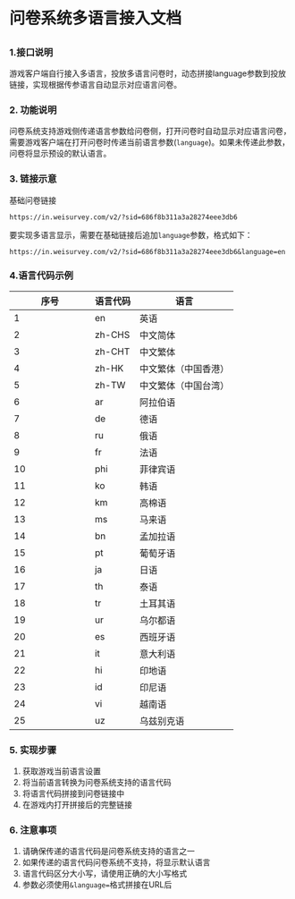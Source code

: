# 问卷系统多语言接入文档

##

### 1.接口说明

游戏客户端自行接入多语言，投放多语言问卷时，动态拼接language参数到投放链接，实现根据传参语言自动显示对应语言问卷。

### 2. 功能说明

问卷系统支持游戏侧传递语言参数给问卷侧，打开问卷时自动显示对应语言问卷，需要游戏客户端在打开问卷时传递当前语言参数(`language`)。如果未传递此参数，问卷将显示预设的默认语言。

### 3. 链接示意

&#x20;基础问卷链接

```
https://in.weisurvey.com/v2/?sid=686f8b311a3a28274eee3db6
```

要实现多语言显示，需要在基础链接后追加`language`参数，格式如下：

```
https://in.weisurvey.com/v2/?sid=686f8b311a3a28274eee3db6&language=en
```

### 4.语言代码示例 &#x20;

<table><thead><tr><th width="128.99993896484375">序号</th><th>语言代码</th><th>语言</th></tr></thead><tbody><tr><td>1</td><td>en</td><td>英语</td></tr><tr><td>2</td><td>zh-CHS</td><td>中文简体</td></tr><tr><td>3</td><td>zh-CHT</td><td>中文繁体</td></tr><tr><td>4</td><td>zh-HK</td><td>中文繁体（中国香港）</td></tr><tr><td>5</td><td>zh-TW</td><td>中文繁体（中国台湾）</td></tr><tr><td>6</td><td>ar</td><td>阿拉伯语</td></tr><tr><td>7</td><td>de</td><td>德语</td></tr><tr><td>8</td><td>ru</td><td>俄语</td></tr><tr><td>9</td><td>fr</td><td>法语</td></tr><tr><td>10</td><td>phi</td><td>菲律宾语</td></tr><tr><td>11</td><td>ko</td><td>韩语</td></tr><tr><td>12</td><td>km</td><td>高棉语</td></tr><tr><td>13</td><td>ms</td><td>马来语</td></tr><tr><td>14</td><td>bn</td><td>孟加拉语</td></tr><tr><td>15</td><td>pt</td><td>葡萄牙语</td></tr><tr><td>16</td><td>ja</td><td>日语</td></tr><tr><td>17</td><td>th</td><td>泰语</td></tr><tr><td>18</td><td>tr</td><td>土耳其语</td></tr><tr><td>19</td><td>ur</td><td>乌尔都语</td></tr><tr><td>20</td><td>es</td><td>西班牙语</td></tr><tr><td>21</td><td>it</td><td>意大利语</td></tr><tr><td>22</td><td>hi</td><td>印地语</td></tr><tr><td>23</td><td>id</td><td>印尼语</td></tr><tr><td>24</td><td>vi</td><td>越南语</td></tr><tr><td>25</td><td>uz</td><td>乌兹别克语</td></tr></tbody></table>

### 5. 实现步骤

1. 获取游戏当前语言设置
2. 将当前语言转换为问卷系统支持的语言代码
3. 将语言代码拼接到问卷链接中
4. 在游戏内打开拼接后的完整链接



### 6. 注意事项

1. 请确保传递的语言代码是问卷系统支持的语言之一
2. 如果传递的语言代码问卷系统不支持，将显示默认语言
3. 语言代码区分大小写，请使用正确的大小写格式
4. 参数必须使用`&language=`格式拼接在URL后

